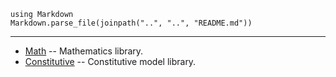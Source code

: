 ```@eval
using Markdown
Markdown.parse_file(joinpath("..", "..", "README.md"))
```

---

* [Math](math.md) -- Mathematics library.
* [Constitutive](constitutive.md) -- Constitutive model library.
